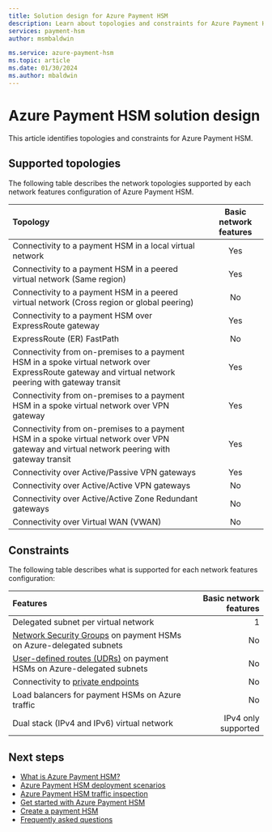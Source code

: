 ```yaml
---
title: Solution design for Azure Payment HSM
description: Learn about topologies and constraints for Azure Payment HSM
services: payment-hsm
author: msmbaldwin

ms.service: azure-payment-hsm
ms.topic: article
ms.date: 01/30/2024
ms.author: mbaldwin
---
```


# Azure Payment HSM solution design

This article identifies topologies and constraints for Azure Payment HSM.

## Supported topologies

The following table describes the network topologies supported by each network features configuration of Azure Payment HSM.

|Topology |Basic network features |
| :------------------- |:---------------:|
|Connectivity to a payment HSM in a local virtual network | Yes |
|Connectivity to a payment HSM in a peered virtual network (Same region) | Yes |
|Connectivity to a payment HSM in a peered virtual network (Cross region or global peering) | No |
|Connectivity to a payment HSM over ExpressRoute gateway | Yes|
|ExpressRoute (ER) FastPath | No |
|Connectivity from on-premises to a payment HSM in a spoke virtual network over ExpressRoute gateway and virtual network peering with gateway transit | Yes |
|Connectivity from on-premises to a payment HSM in a spoke virtual network over VPN gateway | Yes |
|Connectivity from on-premises to a payment HSM in a spoke virtual network over VPN gateway and virtual network peering with gateway transit | Yes |
|Connectivity over Active/Passive VPN gateways | Yes |
|Connectivity over Active/Active VPN gateways | No |
|Connectivity over Active/Active Zone Redundant gateways | No |
|Connectivity over Virtual WAN (VWAN) | No |

## Constraints

The following table describes what is supported for each network features configuration:

|Features |Basic network features |
| :------------------- | -------------------: |
|Delegated subnet per virtual network | 1 |
|[Network Security Groups](/azure/virtual-network/network-security-groups-overview) on payment HSMs on Azure-delegated subnets | No |
|[User-defined routes (UDRs)](/azure/virtual-network/virtual-networks-udr-overview#user-defined) on payment HSMs on Azure-delegated subnets | No |
|Connectivity to [private endpoints](/azure/private-link/private-endpoint-overview) | No |
|Load balancers for payment HSMs on Azure traffic | No |
|Dual stack (IPv4 and IPv6) virtual network | IPv4 only supported |

## Next steps

- [What is Azure Payment HSM?](overview.md)
- [Azure Payment HSM deployment scenarios](deployment-scenarios.md)
- [Azure Payment HSM traffic inspection](inspect-traffic.md)
- [Get started with Azure Payment HSM](getting-started.md)
- [Create a payment HSM](create-payment-hsm.md)
- [Frequently asked questions](faq.yml)

